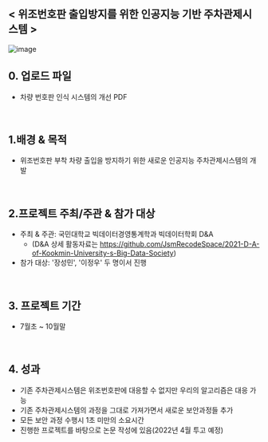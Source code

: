 ## < 위조번호판 출입방지를 위한 인공지능 기반 주차관제시스템 >
![image](https://user-images.githubusercontent.com/55688416/152130656-0382095d-086c-4d81-92dc-77d2956be936.png)

## 0. 업로드 파일
 - 차량 번호판 인식 시스템의 개선 PDF
<br>

## 1.배경 & 목적
 - 위조번호판 부착 차량 출입을 방지하기 위한 새로운 인공지능 주차관제시스템의 개발
<br>

## 2.프로젝트 주최/주관 & 참가 대상
 - 주최 & 주관: 국민대학교 빅데이터경영통계학과 빅데이터학회 D&A
   - (D&A 상세 활동자료는 https://github.com/JsmRecodeSpace/2021-D-A-of-Kookmin-University-s-Big-Data-Society)
 - 참가 대상: '장성민', '이정우' 두 명이서 진행
<br>

## 3. 프로젝트 기간
 - 7월초 ~ 10월말
<br>

## 4. 성과
 - 기존 주차관제시스템은 위조번호판에 대응할 수 없지만 우리의 알고리즘은 대응 가능
 - 기존 주차관제시스템의 과정을 그대로 가져가면서 새로운 보안과정들 추가
 - 모든 보안 과정 수행시 1초 미만의 소요시간
 - 진행한 프로젝트를 바탕으로 논문 작성에 있음(2022년 4월 투고 예정)
